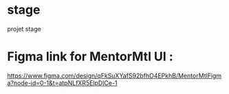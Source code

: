 # stage
projet stage
# Figma link for MentorMtl UI :
https://www.figma.com/design/qFkSuXYafS92bfhO4EPkhB/MentorMtlFigma?node-id=0-1&t=atpNLfXR5ElpDlCe-1
